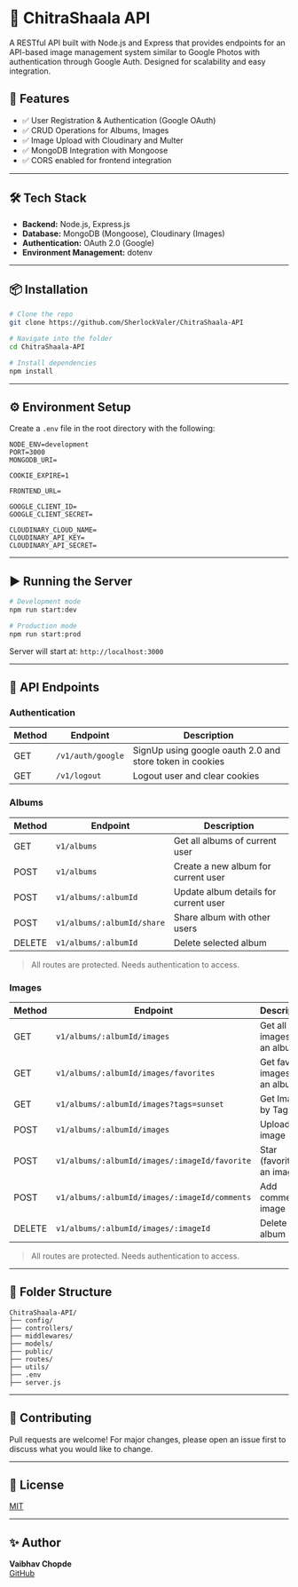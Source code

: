 # 📡 ChitraShaala API

A RESTful API built with Node.js and Express that provides endpoints for an API-based image management system similar to Google Photos with authentication through Google Auth. Designed for scalability and easy integration.

## 🚀 Features

- ✅ User Registration & Authentication (Google OAuth)
- ✅ CRUD Operations for Albums, Images
- ✅ Image Upload with Cloudinary and Multer
- ✅ MongoDB Integration with Mongoose
- ✅ CORS enabled for frontend integration

---

## 🛠 Tech Stack

- **Backend:** Node.js, Express.js
- **Database:** MongoDB (Mongoose), Cloudinary (Images)
- **Authentication:** OAuth 2.0 (Google)
- **Environment Management:** dotenv

---

## 📦 Installation

```bash
# Clone the repo
git clone https://github.com/SherlockValer/ChitraShaala-API

# Navigate into the folder
cd ChitraShaala-API

# Install dependencies
npm install
```

---

## ⚙️ Environment Setup

Create a `.env` file in the root directory with the following:

```env
NODE_ENV=development
PORT=3000
MONGODB_URI=

COOKIE_EXPIRE=1

FRONTEND_URL=

GOOGLE_CLIENT_ID=
GOOGLE_CLIENT_SECRET=

CLOUDINARY_CLOUD_NAME=
CLOUDINARY_API_KEY=
CLOUDINARY_API_SECRET=
```

---

## ▶️ Running the Server

```bash
# Development mode
npm run start:dev

# Production mode
npm run start:prod
```

Server will start at: `http://localhost:3000`

---

## 📖 API Endpoints

### Authentication

| Method | Endpoint         | Description         |
|--------|------------------|---------------------|
| GET   | `/v1/auth/google` | SignUp using google oauth 2.0 and store token in cookies |
| GET   | `/v1/logout`    | Logout user and clear cookies |

### Albums

| Method | Endpoint        | Description              |
|--------|------------------|--------------------------|
| GET    | `v1/albums`     | Get all albums of current user   |
| POST   | `v1/albums`     | Create a new album for current user        |
| POST    | `v1/albums/:albumId` | Update album details for current user     |
| POST    | `v1/albums/:albumId/share` | Share album with other users     |
| DELETE | `v1/albums/:albumId` | Delete selected album       |

> All routes are protected. Needs authentication to access.

### Images

| Method | Endpoint        | Description              |
|--------|------------------|--------------------------|
| GET    | `v1/albums/:albumId/images`     | Get all images in an album   |
| GET   | `v1/albums/:albumId/images/favorites`     | Get favorite images in an album        |
| GET    | `v1/albums/:albumId/images?tags=sunset` | Get Images by Tags     |
| POST    | `v1/albums/:albumId/images` | Upload an image     |
| POST    | `v1/albums/:albumId/images/:imageId/favorite` | Star (favorite) an image     |
| POST    | `v1/albums/:albumId/images/:imageId/comments` | Add comment to image     |
| DELETE | `v1/albums/:albumId/images/:imageId` | Delete album       |

> All routes are protected. Needs authentication to access.

---


## 📁 Folder Structure

```
ChitraShaala-API/
├── config/
├── controllers/
├── middlewares/
├── models/
├── public/
├── routes/
├── utils/
├── .env
├── server.js
```

---

## 🙌 Contributing

Pull requests are welcome! For major changes, please open an issue first to discuss what you would like to change.

---

## 📄 License

[MIT](LICENSE)

---

## ✨ Author

**Vaibhav Chopde**  
[GitHub](https://github.com/SherlockValer) 
